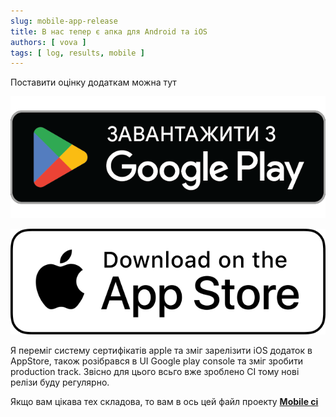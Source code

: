 ```yaml
---
slug: mobile-app-release
title: В нас тепер є апка для Android та iOS
authors: [ vova ]
tags: [ log, results, mobile ]
---
```


Поставити оцінку додаткам можна тут

[![Google play logo](google-play-badge.png)](https://play.google.com/store/apps/details?id=org.mixdrinks.app&pcampaignid=pcampaignidMKT-Other-global-all-co-prtnr-py-PartBadge-Mar2515-1)

[![App store logo](app-store-badge.png)](https://apps.apple.com/app/id6447103081)

Я переміг систему сертифікатів apple та зміг зарелізити iOS додаток в AppStore, також розібрався в UI Google play
console та зміг зробити production track.
Звісно для цього всьго вже зроблено CI тому нові релізи буду регулярно.

Якщо вам цікава тех складова, то вам в ось цей файл проекту
**[Mobile ci](https://github.com/MixDrinks/Mobile/blob/main/.github/workflows/prod_deploy.yml)**
